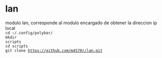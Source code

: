 # lan
modulo lan, corresponde al modulo encargado de obtener la direccion ip local <br>
<code>cd ~/.config/polybar/</code><br>
<code>mkdir scripts</code><br>
<code>cd scripts</code><br>
<code>git clone https://github.com/m4570r/lan.git</code>
